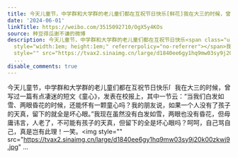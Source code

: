 ```yaml
---
title: 今天儿童节，中学群和大学群的老儿童们都在互祝节日快乐[鲜花]我在大三的时候，曾写过一篇有点凄迷的短文《童心》，发表在校报上，其中一节云：“当我们白发如雪...
date: '2024-06-01'
linkTitle: https://weibo.com/3515092710/OgX5y4KOs
source: 种豆得瓜谢不谦的微博
description: 今天儿童节，中学群和大学群的老儿童们都在互祝节日快乐<span class="url-icon"><img alt="[鲜花]" src="https://h5.sinaimg.cn/m/emoticon/icon/others/w_xianhua-f902c37199.png"
  style="width:1em; height:1em;" referrerpolicy="no-referrer"></span>我在大三的时候，曾写过一篇有点凄迷的短文《童心》，发表在校报上，其中一节云：“当我们白发如雪、两眼昏花的时候，还能怀有一颗童心吗？我的朋友说，如果一个人没有了孩子的天真，留下的就全是坏心眼。”我现在虽然没有白发如雪，两眼也没有昏花，但毋庸讳言，人老了，不可能有孩子的天真，但留下的全是坏心眼吗？呵呵，自己骂自己，真是岂有此理！一笑。<img
  style="" src="https://tvax2.sinaimg.cn/large/d1840ee6gy1hq9mw03sy9j20k00zkwj9.jpg"
  ...
disable_comments: true
---
```

今天儿童节，中学群和大学群的老儿童们都在互祝节日快乐<span class="url-icon"><img alt="[鲜花]" src="https://h5.sinaimg.cn/m/emoticon/icon/others/w_xianhua-f902c37199.png" style="width:1em; height:1em;" referrerpolicy="no-referrer"></span>我在大三的时候，曾写过一篇有点凄迷的短文《童心》，发表在校报上，其中一节云：“当我们白发如雪、两眼昏花的时候，还能怀有一颗童心吗？我的朋友说，如果一个人没有了孩子的天真，留下的就全是坏心眼。”我现在虽然没有白发如雪，两眼也没有昏花，但毋庸讳言，人老了，不可能有孩子的天真，但留下的全是坏心眼吗？呵呵，自己骂自己，真是岂有此理！一笑。<img style="" src="https://tvax2.sinaimg.cn/large/d1840ee6gy1hq9mw03sy9j20k00zkwj9.jpg" ...